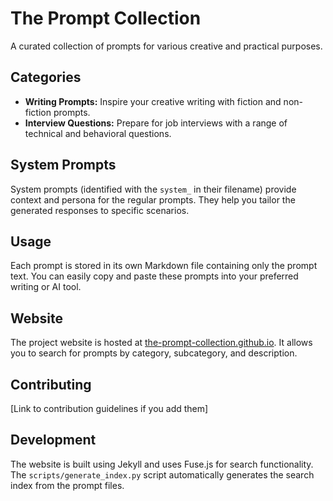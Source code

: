 # The Prompt Collection

A curated collection of prompts for various creative and practical purposes.

## Categories

* **Writing Prompts:**  Inspire your creative writing with fiction and non-fiction prompts.
* **Interview Questions:** Prepare for job interviews with a range of technical and behavioral questions.

## System Prompts

System prompts (identified with the `system_` in their filename) provide context and persona for the regular prompts. They help you tailor the generated responses to specific scenarios.

## Usage

Each prompt is stored in its own Markdown file containing only the prompt text. You can easily copy and paste these prompts into your preferred writing or AI tool.

## Website

The project website is hosted at [the-prompt-collection.github.io](https://the-prompt-collection.github.io). It allows you to search for prompts by category, subcategory, and description.

## Contributing

[Link to contribution guidelines if you add them]

## Development

The website is built using Jekyll and uses Fuse.js for search functionality. The `scripts/generate_index.py` script automatically generates the search index from the prompt files.